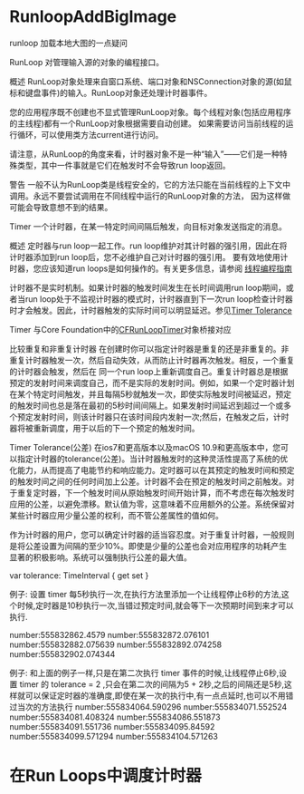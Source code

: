 # RunloopAddBigImage
runloop 加载本地大图的一点疑问


RunLoop
对管理输入源的对象的编程接口。


概述
RunLoop对象处理来自窗口系统、端口对象和NSConnection对象的源(如鼠标和键盘事件)的输入。RunLoop对象还处理计时器事件。

您的应用程序既不创建也不显式管理RunLoop对象。每个线程对象(包括应用程序的主线程)都有一个RunLoop对象根据需要自动创建。
如果需要访问当前线程的运行循环，可以使用类方法current进行访问。

请注意，从RunLoop的角度来看，计时器对象不是一种“输入”——它们是一种特殊类型，其中一件事就是它们在触发时不会导致run loop返回。


警告
一般不认为RunLoop类是线程安全的，它的方法只能在当前线程的上下文中调用。永远不要尝试调用在不同线程中运行的RunLoop对象的方法，
因为这样做可能会导致意想不到的结果。



Timer
一个计时器，在某一特定时间间隔后触发，向目标对象发送指定的消息。


概述
定时器与run loop一起工作。run loop维护对其计时器的强引用，因此在将计时器添加到run loop后，您不必维护自己对计时器的强引用。
要有效地使用计时器，您应该知道run loops是如何操作的。有关更多信息，请参阅 [线程编程指南](https://developer.apple.com/documentation/foundation/timer)

计时器不是实时机制。如果计时器的触发时间发生在长时间调用run loop期间，或者当run loop处于不监视计时器的模式时，计时器直到下一次run loop检查计时器时才会触发。因此，计时器触发的实际时间可以明显延迟。参见[Timer Tolerance](https://developer.apple.com/documentation/foundation/timer)

Timer 与Core Foundation中的[CFRunLoopTimer](https://developer.apple.com/documentation/foundation/timer)对象桥接对应

比较重复和非重复计时器
在创建时你可以指定计时器是重复的还是非重复的。非重复计时器触发一次，然后自动失效，从而防止计时器再次触发。相反，一个重复的计时器会触发，然后在
同一个run loop上重新调度自己。重复计时器总是根据预定的发射时间来调度自己，而不是实际的发射时间。例如，如果一个定时器计划在某个特定时间触发，并且每隔5秒就触发一次，即使实际触发时间被延迟，预定的触发时间也总是落在最初的5秒时间间隔上。如果发射时间延迟到超过一个或多个预定发射时间，则该计时器只在该时间段内发射一次;然后，在触发之后，计时器将被重新调度，用于以后的下一个预定的触发时间。

Timer Tolerance(公差)
在ios7和更高版本以及macOS 10.9和更高版本中，您可以指定计时器的tolerance(公差)。当计时器触发时的这种灵活性提高了系统的优化能力，从而提高了电能节约和响应能力。定时器可以在其预定的触发时间和预定的触发时间之间的任何时间加上公差。计时器不会在预定的触发时间之前触发。对于重复定时器，下一个触发时间从原始触发时间开始计算，而不考虑在每次触发时应用的公差，以避免漂移。默认值为零，这意味着不应用额外的公差。系统保留对某些计时器应用少量公差的权利，而不管公差属性的值如何。

作为计时器的用户，您可以确定计时器的适当容忍度。对于重复计时器，一般规则是将公差设置为间隔的至少10%。即使是少量的公差也会对应用程序的功耗产生显著的积极影响。系统可以强制执行公差的最大值。

var tolerance: TimeInterval { get set }

例子: 设置 timer 每5秒执行一次,在执行方法里添加一个让线程停止6秒的方法,这个时候,定时器是10秒执行一次,当错过预定时间,就会等下一次预期时间到来才可以执行. 

number:555832862.4579
number:555832872.076101
number:555832882.075639
number:555832892.074258
number:555832902.074344

例子: 和上面的例子一样,只是在第二次执行 timer 事件的时候,让线程停止6秒,设置 timer 的 tolerance = 2 ,只会在第二次的间隔为5 + 2秒,之后的间隔还是5秒,这样就可以保证定时器的准确度,即使在某一次的执行中,有一点点延时,也可以不用错过当次的方法执行
number:555834064.590296
number:555834071.552524
number:555834081.408324
number:555834086.551873
number:555834091.551736
number:555834095.84592
number:555834099.571294
number:555834104.571263


# 在Run Loops中调度计时器
